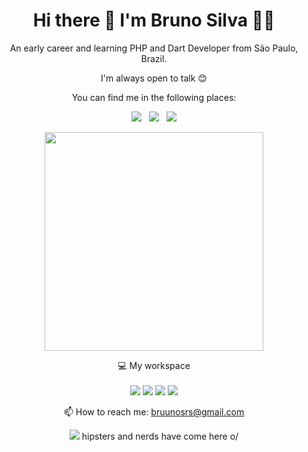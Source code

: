 <h1 align='center'>
  Hi there 👋 I'm Bruno Silva 👨‍💻
</h1>

<div align='center'>  
<p>
  An early career and learning PHP and Dart Developer from São Paulo, Brazil.
  
  I'm always open to talk 😊

  You can find me in the following places:
</p>




<a href="https://steamcommunity.com/id/slaythermu/" target="_blank"><img src="https://img.shields.io/badge/-Steam-black?style=for-the-badge&logo=steam&logoColor=white" target="_blank"></a>&nbsp;&nbsp;
<a href="https://www.instagram.com/slaythermu/" target="_blank"><img src="https://img.shields.io/badge/Instagram-E4405F?style=for-the-badge&logo=instagram&logoColor=white" target="_blank"></a>&nbsp;&nbsp;
<a href="https://www.linkedin.com/in/brunosilva0603/" target="_blank"><img src="https://img.shields.io/badge/-LinkedIn-%230077B5?style=for-the-badge&logo=linkedin&logoColor=white" target="_blank"></a>   
</div>


<p align='center'>
  <a href="#"><img src="https://github-readme-stats.vercel.app/api?username=brunosilva0603&show_icons=true&count_private=true&theme=dark" width="350"></a>
</p>

<p align='center'>
  💻 My workspace<br/><br/>
  <img src="https://img.shields.io/badge/windows-%230078D6.svg?&style=for-the-badge&logo=windows&logoColor=white" />
  <img src="https://img.shields.io/badge/intel-core%20i7%2008th-%230071C5.svg?&style=for-the-badge&logo=intel&logoColor=white" />
  <img src="https://img.shields.io/badge/RAM-16GB-%230071C5.svg?&style=for-the-badge&logoColor=white" />
  <img src="https://img.shields.io/badge/nvidia-mx%20150-%2376B900.svg?&style=for-the-badge&logo=nvidia&logoColor=white" />
</p>

<!-- <details align='center'>
  <summary>:zap: My workspace specs</summary>
</details>-->

<p align='center'>
  📫 How to reach me: <a href='mailto:bruunosrs@gmail.com'>bruunosrs@gmail.com</a>
</p>
<p align='center'>
  <a href="#"><img src="https://badges.pufler.dev/visits/brunosilva0603/brunosilva0603"></a> hipsters and nerds have come here o/
</p>


